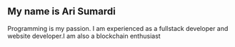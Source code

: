 ## My name is Ari Sumardi
Programming is my passion. I am experienced as a fullstack developer and website developer.I am also a blockchain enthusiast
<!---
AriSmrd7/AriSmrd7 is a ✨ special ✨ repository because its `README.md` (this file) appears on your GitHub profile.
You can click the Preview link to take a look at your changes.
--->
